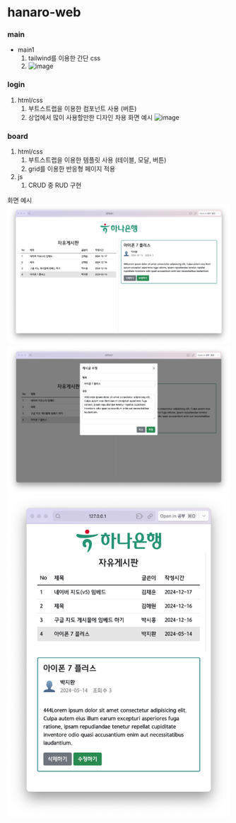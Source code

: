 # hanaro-web
### main
* main1
  1. tailwind를 이용한 간단 css
  2. ![image](https://github.com/user-attachments/assets/ce146cf8-7180-4c7e-8933-ccae835d337c)

### login
1. html/css
   1. 부트스트랩을 이용한 컴포넌트 사용 (버튼)
   2. 상업에서 많이 사용할만한 디자인 차용
화면 예시
![image](https://github.com/user-attachments/assets/46f66a21-6f09-4566-adcc-493de0219523)

### board

1. html/css
   1. 부트스트랩을 이용한 템플릿 사용 (테이블, 모달, 버튼)
   2. grid를 이용한 반응형 페이지 적용
2. js
   1. CRUD 중 RUD 구현

화면 예시
![board](board.png)
![board-edit](board-edit.png)
![board-mobile](board-mobile.png)
